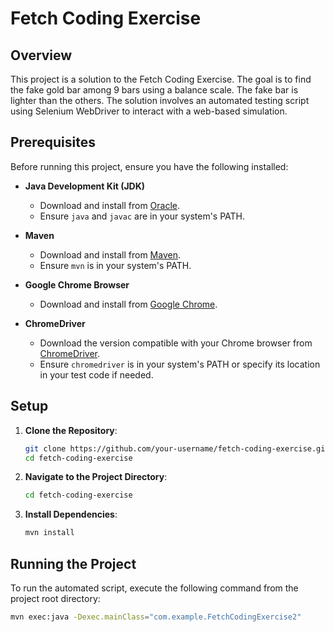 # Fetch Coding Exercise

## Overview

This project is a solution to the Fetch Coding Exercise. The goal is to find the fake gold bar among 9 bars using a balance scale. The fake bar is lighter than the others. The solution involves an automated testing script using Selenium WebDriver to interact with a web-based simulation.

## Prerequisites

Before running this project, ensure you have the following installed:

- **Java Development Kit (JDK)**
  - Download and install from [Oracle](https://www.oracle.com/java/technologies/javase-downloads.html).
  - Ensure `java` and `javac` are in your system's PATH.

- **Maven**
  - Download and install from [Maven](https://maven.apache.org/download.cgi).
  - Ensure `mvn` is in your system's PATH.

- **Google Chrome Browser**
  - Download and install from [Google Chrome](https://www.google.com/chrome/).

- **ChromeDriver**
  - Download the version compatible with your Chrome browser from [ChromeDriver](https://sites.google.com/a/chromium.org/chromedriver/downloads).
  - Ensure `chromedriver` is in your system's PATH or specify its location in your test code if needed.

## Setup

1. **Clone the Repository**:

    ```bash
    git clone https://github.com/your-username/fetch-coding-exercise.git
    cd fetch-coding-exercise
    ```

2. **Navigate to the Project Directory**:

    ```bash
    cd fetch-coding-exercise
    ```

3. **Install Dependencies**:

    ```bash
    mvn install
    ```

## Running the Project

To run the automated script, execute the following command from the project root directory:

```bash
mvn exec:java -Dexec.mainClass="com.example.FetchCodingExercise2"
